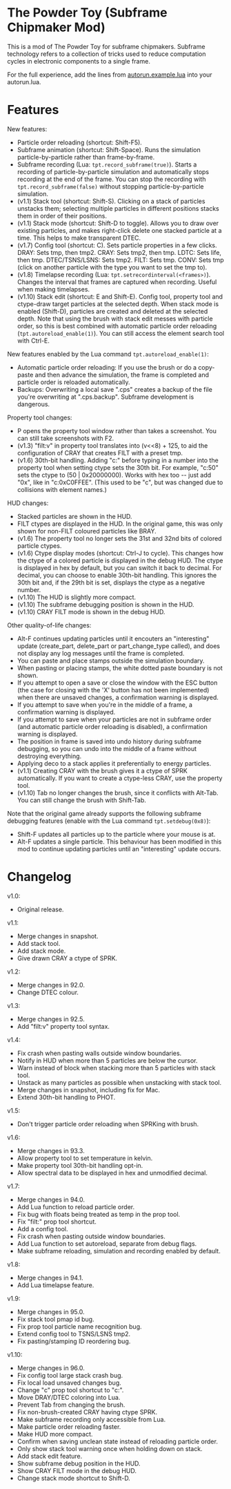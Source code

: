 The Powder Toy (Subframe Chipmaker Mod)
=======================================

This is a mod of The Powder Toy for subframe chipmakers. Subframe technology refers to a collection of tricks used to reduce computation cycles in electronic components to a single frame.

For the full experience, add the lines from [autorun.example.lua](autorun.example.lua) into your autorun.lua.

Features
========

New features:

- Particle order reloading (shortcut: Shift-F5).
- Subframe animation (shortcut: Shift-Space). Runs the simulation particle-by-particle rather than frame-by-frame.
- Subframe recording (Lua: `tpt.record_subframe(true)`). Starts a recording of particle-by-particle simulation and automatically stops recording at the end of the frame. You can stop the recording with `tpt.record_subframe(false)` without stopping particle-by-particle simulation.
- (v1.1) Stack tool (shortcut: Shift-S). Clicking on a stack of particles unstacks them; selecting multiple particles in different positions stacks them in order of their positions.
- (v1.1) Stack mode (shortcut: Shift-D to toggle). Allows you to draw over existing particles, and makes right-click delete one stacked particle at a time. This helps to make transparent DTEC.
- (v1.7) Config tool (shortcut: C). Sets particle properties in a few clicks. DRAY: Sets tmp, then tmp2. CRAY: Sets tmp2, then tmp. LDTC: Sets life, then tmp. DTEC/TSNS/LSNS: Sets tmp2. FILT: Sets tmp. CONV: Sets tmp (click on another particle with the type you want to set the tmp to).
- (v1.8) Timelapse recording (Lua: `tpt.setrecordinterval(<frames>)`). Changes the interval that frames are captured when recording. Useful when making timelapses.
- (v1.10) Stack edit (shortcut: E and Shift-E). Config tool, property tool and ctype-draw target particles at the selected depth. When stack mode is enabled (Shift-D), particles are created and deleted at the selected depth. Note that using the brush with stack edit messes with particle order, so this is best combined with automatic particle order reloading (`tpt.autoreload_enable(1)`). You can still access the element search tool with Ctrl-E.

New features enabled by the Lua command `tpt.autoreload_enable(1)`:

- Automatic particle order reloading: If you use the brush or do a copy-paste and then advance the simulation, the frame is completed and particle order is reloaded automatically.
- Backups: Overwriting a local save "<save>.cps" creates a backup of the file you're overwriting at "<save>.cps.backup". Subframe development is dangerous.

Property tool changes:
- P opens the property tool window rather than takes a screenshot. You can still take screenshots with F2.
- (v1.3) "filt:v" in property tool translates into (v<<8) + 125, to aid the configuration of CRAY that creates FILT with a preset tmp.
- (v1.6) 30th-bit handling. Adding "c:" before typing in a number into the property tool when setting ctype sets the 30th bit. For example, "c:50" sets the ctype to (50 | 0x20000000). Works with hex too -- just add "0x", like in "c:0xC0FFEE". (This used to be "c", but was changed due to collisions with element names.)

HUD changes:
- Stacked particles are shown in the HUD.
- FILT ctypes are displayed in the HUD. In the original game, this was only shown for non-FILT coloured particles like BRAY.
- (v1.6) The property tool no longer sets the 31st and 32nd bits of colored particle ctypes.
- (v1.6) Ctype display modes (shortcut: Ctrl-J to cycle). This changes how the ctype of a colored particle is displayed in the debug HUD. The ctype is displayed in hex by default, but you can switch it back to decimal. For decimal, you can choose to enable 30th-bit handling. This ignores the 30th bit and, if the 29th bit is set, displays the ctype as a negative number.
- (v1.10) The HUD is slightly more compact.
- (v1.10) The subframe debugging position is shown in the HUD.
- (v1.10) CRAY FILT mode is shown in the debug HUD.

Other quality-of-life changes:
- Alt-F continues updating particles until it encouters an "interesting" update (create\_part, delete\_part or part\_change\_type called), and does not display any log messages until the frame is completed.
- You can paste and place stamps outside the simulation boundary.
- When pasting or placing stamps, the white dotted paste boundary is not shown.
- If you attempt to open a save or close the window with the ESC button (the case for closing with the 'X' button has not been implemented) when there are unsaved changes, a confirmation warning is displayed.
- If you attempt to save when you're in the middle of a frame, a confirmation warning is displayed.
- If you attempt to save when your particles are not in subframe order (and automatic particle order reloading is disabled), a confirmation warning is displayed.
- The position in frame is saved into undo history during subframe debugging, so you can undo into the middle of a frame without destroying everything.
- Applying deco to a stack applies it preferentially to energy particles.
- (v1.1) Creating CRAY with the brush gives it a ctype of SPRK automatically. If you want to create a ctype-less CRAY, use the property tool.
- (v1.10) Tab no longer changes the brush, since it conflicts with Alt-Tab. You can still change the brush with Shift-Tab.

Note that the original game already supports the following subframe debugging features (enable with the Lua command `tpt.setdebug(0x8)`):

- Shift-F updates all particles up to the particle where your mouse is at.
- Alt-F updates a single particle. This behaviour has been modified in this mod to continue updating particles until an "interesting" update occurs.

Changelog
=========

v1.0:
- Original release.

v1.1:
- Merge changes in snapshot.
- Add stack tool.
- Add stack mode.
- Give drawn CRAY a ctype of SPRK.

v1.2:
- Merge changes in 92.0.
- Change DTEC colour.

v1.3:
- Merge changes in 92.5.
- Add "filt:v" property tool syntax.

v1.4:
- Fix crash when pasting walls outside window boundaries.
- Notify in HUD when more than 5 particles are below the cursor.
- Warn instead of block when stacking more than 5 particles with stack tool.
- Unstack as many particles as possible when unstacking with stack tool.
- Merge changes in snapshot, including fix for Mac.
- Extend 30th-bit handling to PHOT.

v1.5:
- Don't trigger particle order reloading when SPRKing with brush.

v1.6:
- Merge changes in 93.3.
- Allow property tool to set temperature in kelvin.
- Make property tool 30th-bit handling opt-in.
- Allow spectral data to be displayed in hex and unmodified decimal.

v1.7:
- Merge changes in 94.0.
- Add Lua function to reload particle order.
- Fix bug with floats being treated as temp in the prop tool.
- Fix "filt:" prop tool shortcut.
- Add a config tool.
- Fix crash when pasting outside window boundaries.
- Add Lua function to set autoreload, separate from debug flags.
- Make subframe reloading, simulation and recording enabled by default.

v1.8:
- Merge changes in 94.1.
- Add Lua timelapse feature.

v1.9:
- Merge changes in 95.0.
- Fix stack tool pmap id bug.
- Fix prop tool particle name recognition bug.
- Extend config tool to TSNS/LSNS tmp2.
- Fix pasting/stamping ID reordering bug.

v1.10:
- Merge changes in 96.0.
- Fix config tool large stack crash bug.
- Fix local load unsaved changes bug.
- Change "c" prop tool shortcut to "c:".
- Move DRAY/DTEC coloring into Lua.
- Prevent Tab from changing the brush.
- Fix non-brush-created CRAY having ctype SPRK.
- Make subframe recording only accessible from Lua.
- Make particle order reloading faster.
- Make HUD more compact.
- Confirm when saving unclean state instead of reloading particle order.
- Only show stack tool warning once when holding down on stack.
- Add stack edit feature.
- Show subframe debug position in the HUD.
- Show CRAY FILT mode in the debug HUD.
- Change stack mode shortcut to Shift-D.

